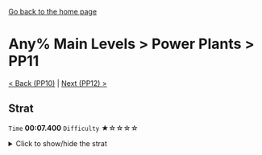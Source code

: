 [Go back to the home page](https://github.com/Doublevil/scbspeedrun)

# Any% Main Levels > Power Plants > PP11

[< Back (PP10)](https://github.com/Doublevil/scbspeedrun/blob/main/levels/any_ml/pp/PP10.md) | [Next (PP12) >](https://github.com/Doublevil/scbspeedrun/blob/main/levels/any_ml/pp/PP12.md)

## Strat

`Time` **00:07.400** `Difficulty` ★☆☆☆☆
<details>
  <summary>Click to show/hide the strat</summary>

  [![Strat animation](https://github.com/Doublevil/scbspeedrun/blob/main/media/levels/pp/PP11_Strat.webp)](https://github.com/Doublevil/scbspeedrun/blob/main/media/levels/pp/PP11_Strat.mp4?raw=true)
</details>
